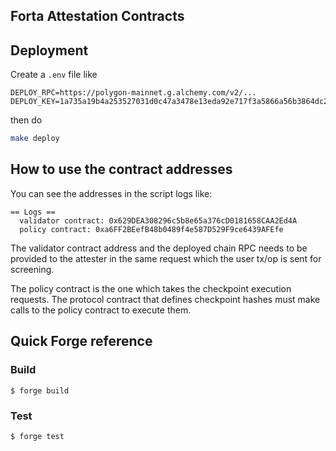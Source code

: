 ## Forta Attestation Contracts

## Deployment

Create a `.env` file like

```
DEPLOY_RPC=https://polygon-mainnet.g.alchemy.com/v2/...
DEPLOY_KEY=1a735a19b4a253527031d0c47a3478e13eda92e717f3a5866a56b3864dc29e7b
```

then do

```sh
make deploy
```

## How to use the contract addresses

You can see the addresses in the script logs like:
```
== Logs ==
  validator contract: 0x629DEA308296c5b8e65a376cD0181658CAA2Ed4A
  policy contract: 0xa6FF2BEefB48b0489f4e587D529F9ce6439AFEfe
```

The validator contract address and the deployed chain RPC needs to be provided to the attester in the same request which the user tx/op is sent for screening.

The policy contract is the one which takes the checkpoint execution requests. The protocol contract that defines checkpoint hashes must make calls to the policy contract to execute them.

## Quick Forge reference

### Build

```shell
$ forge build
```

### Test

```shell
$ forge test
```

